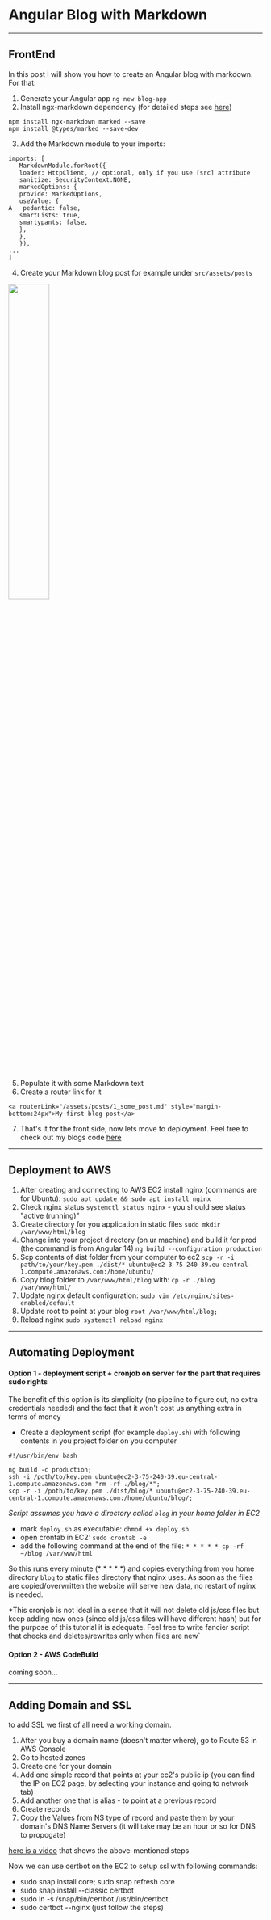 # Angular Blog with Markdown

___

## FrontEnd

In this post I will show you how to create an Angular blog with markdown. For that:

1. Generate your Angular app `ng new blog-app`
2. Install ngx-markdown dependency (for detailed steps
   see [here](https://www.npmjs.com/package/ngx-markdown#installation))

```
npm install ngx-markdown marked --save
npm install @types/marked --save-dev
```

3. Add the Markdown module to your imports:

```
imports: [
   MarkdownModule.forRoot({
   loader: HttpClient, // optional, only if you use [src] attribute
   sanitize: SecurityContext.NONE,
   markedOptions: {
   provide: MarkedOptions,
   useValue: {
A   pedantic: false,
   smartLists: true,
   smartypants: false,
   },
   },
   }),
...
]
```
4. Create your Markdown blog post for example under `src/assets/posts`
<img src="assets/images/markdown_post_structure.png" width="40%" height="40%">

5. Populate it with some Markdown text
6. Create a router link for it
```
<a routerLink="/assets/posts/1_some_post.md" style="margin-bottom:24px">My first blog post</a>
```
7. That's it for the front side, now lets move to deployment.
Feel free to check out my blogs code [here](https://github.com/asgarov1/my-blog)

___

## Deployment to AWS

1. After creating and connecting to AWS EC2 install nginx (commands are for Ubuntu): `sudo apt update && sudo apt install nginx`
2. Check nginx status `systemctl status nginx` - you should see status "active (running)"
3. Create directory for you application in static files `sudo mkdir /var/www/html/blog`
4. Change into your project directory (on ur machine) and build it for prod (the command is from Angular 14) `ng build --configuration production`
5. Scp contents of dist folder from your computer to ec2 `scp -r -i path/to/your/key.pem ./dist/* ubuntu@ec2-3-75-240-39.eu-central-1.compute.amazonaws.com:/home/ubuntu/`
6. Copy blog folder to `/var/www/html/blog` with: `cp -r ./blog /var/www/html/`
7. Update nginx default configuration: `sudo vim /etc/nginx/sites-enabled/default`
8. Update root to point at your blog `root /var/www/html/blog;`
9. Reload nginx `sudo systemctl reload nginx`

---

## Automating Deployment

#### Option 1 - deployment script + cronjob on server for the part that requires sudo rights

The benefit of this option is its simplicity (no pipeline to figure out, no extra credentials needed) 
and the fact that it won't cost us anything extra in terms of money

- Create a deployment script (for example `deploy.sh`) with following contents in you project folder on you computer
```
#!/usr/bin/env bash

ng build -c production;
ssh -i /poth/to/key.pem ubuntu@ec2-3-75-240-39.eu-central-1.compute.amazonaws.com "rm -rf ./blog/*";
scp -r -i /poth/to/key.pem ./dist/blog/* ubuntu@ec2-3-75-240-39.eu-central-1.compute.amazonaws.com:/home/ubuntu/blog/;
```
*Script assumes you have a directory called `blog` in your home folder in EC2*
- mark `deploy.sh` as executable: `chmod +x deploy.sh`
- open crontab in EC2: `sudo crontab -e`
- add the following command at the end of the file: `* * * * * cp -rf ~/blog /var/www/html`

So this runs every minute (* * * * *) and copies everything from you home directory `blog` to 
static files directory that nginx uses. As soon as the files are copied/overwritten the website will serve new data, no restart of
nginx is needed. 

*This cronjob is not ideal in a sense that it will not delete old js/css files but keep adding new ones (since old js/css files will have different hash)
but for the purpose of this tutorial it is adequate. Feel free to write fancier script that checks and deletes/rewrites only when files are new`

#### Option 2 - AWS CodeBuild
coming soon...

---

## Adding Domain and SSL
to add SSL we first of all need a working domain. 
1. After you buy a domain name (doesn't matter where), go to Route 53 in AWS Console
2. Go to hosted zones
3. Create one for your domain
4. Add one simple record that points at your ec2's public ip (you can find the IP on EC2 page, by selecting your instance and going to network tab)
5. Add another one that is alias - to point at a previous record
6. Create records
7. Copy the Values from NS type of record and paste them by your domain's DNS Name Servers (it will take may be an hour or so for DNS to propogate)

[here is a video](https://youtu.be/cfzHfazXalo?t=4m19s) that shows the above-mentioned steps

Now we can use certbot on the EC2 to setup ssl with following commands:
- sudo snap install core; sudo snap refresh core
- sudo snap install --classic certbot
- sudo ln -s /snap/bin/certbot /usr/bin/certbot
- sudo certbot --nginx (just follow the steps)




